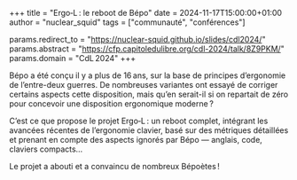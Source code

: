 +++
title  = "Ergo‑L : le reboot de Bépo"
date   = 2024-11-17T15:00:00+01:00
author = "nuclear_squid"
tags   = ["communauté", "conférences"]

params.redirect_to = "https://nuclear-squid.github.io/slides/cdl2024/"
params.abstract    = "https://cfp.capitoledulibre.org/cdl-2024/talk/8Z9PKM/"
params.domain      = "CdL 2024"
+++

Bépo a été conçu il y a plus de 16 ans, sur la base de principes d’ergonomie de
l’entre-deux guerres. De nombreuses variantes ont essayé de corriger certains
aspects cette disposition, mais qu’en serait-il si on repartait de zéro pour
concevoir une disposition ergonomique moderne ?

C’est ce que propose le projet Ergo‑L : un reboot complet, intégrant les
avancées récentes de l’ergonomie clavier, basé sur des métriques détaillées et
prenant en compte des aspects ignorés par Bépo — anglais, code, claviers
compacts…

Le projet a abouti et a convaincu de nombreux Bépoètes !
